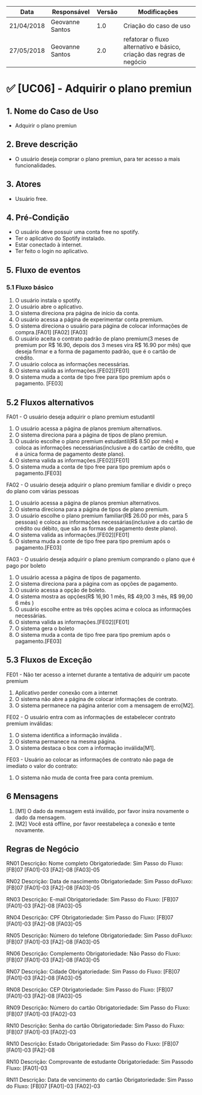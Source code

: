 Data | Responsável | Versão| Modificações |
--------- | ------| --------|  --------|
21/04/2018 | Geovanne Santos |   1.0   | Criação do caso de uso |
27/05/2018 | Geovanne Santos |   2.0   | refatorar o fluxo alternativo e básico, criação das regras de negócio |

# ✅ [UC06] - Adquirir o plano premiun

## 1. Nome do Caso de Uso
- Adquirir o plano premiun

## 2.  Breve descrição
- O usuário deseja comprar o plano premiun, para ter acesso a mais funcionalidades.

## 3.  Atores
- Usuário free.

## 4.  Pré-Condição
- O usuário deve possuir uma conta free no spotify.
- Ter o aplicativo do Spotify instalado.
- Estar conectado à internet.
- Ter feito o login no aplicativo.

## 5.  Fluxo de eventos

### 5.1 Fluxo básico

1. O usuário instala o spotify.
2. O usuário abre o aplicativo.
3. O sistema direciona pra página de início da conta.
4. O usuário acessa a página de experimentar conta premium.
5. O sistema direciona o usuário para página de colocar informações de compra.[FA01] [FA02] [FA03]
6. O usuário aceita o contrato padrão de plano premium(3 meses de premium por R$ 16.90, depois dos 3 meses vira  R$ 16.90 por mês) que deseja firmar e a forma de pagamento padrão, que é o cartão de crédito.
7. O usuário coloca as informações necessárias.
8. O sistema valida as informações.[FE02][FE01]
9. O sistema muda a conta de tipo free para tipo premium após o pagamento. [FE03]

## 5.2 Fluxos alternativos

FA01 - O usuário deseja adquirir o plano premium estudantil

1. O usuário acessa a página de planos premium alternativos.
2. O sistema direciona para a página de tipos de plano premiun.
3. O usuário escolhe o plano premium estudantil(R$ 8.50 por mês) e coloca as informações necessárias(inclusive a do cartão de crédito, que é a única forma de pagamento deste plano).
4. O sistema valida as informações.[FE02][FE01]
5. O sistema muda a conta de tipo free para tipo premium após o pagamento.[FE03]

FA02 - O usuário deseja adquirir o plano premium familiar e dividir o preço do plano com várias pessoas

1. O usuário acessa a página de planos premiun alternativos.
2. O sistema direciona para a página de tipos de plano premium.
3. O usuário escolhe o plano premium familiar(R$ 26.00 por mês, para 5 pessoas) e coloca as informações necessárias(inclusive a do cartão de crédito ou débito, que são as formas de pagamento deste plano).
4. O sistema valida as informações.[FE02][FE01]
5. O sistema muda a conte de tipo free para tipo premium após o pagamento.[FE03]

FA03 - O usuário deseja adquirir o plano premium comprando o plano que é pago por boleto

1. O usuário acessa a página de tipos de pagamento.
2. O sistema direciona para a página com as opções de pagamento.
3. O usuário acessa a opção de boleto.
4. O sistema mostra as opções(R$ 16,90 1 mês, R$ 49,00 3 mês, R$ 99,00 6 mês )
5. O usuário escolhe entre as três opções acima e coloca as informações necessárias.
6. O sistema valida as informações.[FE02][FE01]
7. O sistema gera o boleto
5. O sistema muda a conta de tipo free para tipo premium após o pagamento.[FE03]

## 5.3 Fluxos de Exceção
FE01 - Não ter acesso a internet durante a tentativa de adquirir um pacote premium
1. Aplicativo perder conexão com a internet
2. O sistema não abre a página de colocar informações de contrato.
3. O sistema permanece na página anterior com a mensagem de erro[M2].

FE02 - O usuário entra com as informações de estabelecer contrato premium inválidas:
1. O sistema identifica a informação inválida .
2. O sistema permanece na mesma página.
3. O sistema destaca o box com a informação inválida[M1].

FE03 - Usuário ao colocar as informações de contrato não paga de imediato o valor do contrato:
1. O sistema não muda de conta free para conta premium.


## 6 Mensagens
1. [M1] O dado da mensagem está inválido, por favor insira novamente o dado da mensagem.
2. [M2] Você está offline, por favor reestabeleça a conexão e tente novamente.

## Regras de Negócio

RN01
Descrição: Nome completo
Obrigatoriedade: Sim
Passo​ ​do​ ​Fluxo: [FB]07 [FA01]-03 [FA2]-08 [FA03]-05

RN02
Descrição: Data de nascimento
Obrigatoriedade: Sim
Passo​ ​do​ ​Fluxo: [FB]07 [FA01]-03 [FA2]-08 [FA03]-05

RN03
Descrição: E-mail
Obrigatoriedade: Sim
Passo​ ​do​ ​Fluxo: [FB]07 [FA01]-03 [FA2]-08 [FA03]-05

RN04
Descrição: CPF
Obrigatoriedade: Sim
Passo​ ​do​ ​Fluxo: [FB]07 [FA01]-03 [FA2]-08 [FA03]-05

RN05
Descrição: Número do telefone
Obrigatoriedade: Sim
Passo​ ​do​ ​Fluxo: [FB]07 [FA01]-03 [FA2]-08 [FA03]-05

RN06
Descrição: Complemento
Obrigatoriedade: Não
Passo​ ​do​ ​Fluxo: [FB]07 [FA01]-03 [FA2]-08 [FA03]-05

RN07
Descrição: Cidade
Obrigatoriedade: Sim
Passo​ ​do​ ​Fluxo: [FB]07 [FA01]-03 [FA2]-08 [FA03]-05

RN08
Descrição: CEP
Obrigatoriedade: Sim
Passo​ ​do​ ​Fluxo: [FB]07 [FA01]-03 [FA2]-08 [FA03]-05

RN09
Descrição: Número do cartão
Obrigatoriedade: Sim
Passo​ ​do​ ​Fluxo: [FB]07 [FA01]-03 [FA02]-03

RN10
Descrição: Senha do cartão
Obrigatoriedade: Sim
Passo​ ​do​ ​Fluxo: [FB]07 [FA01]-03 [FA02]-03

RN10
Descrição: Estado
Obrigatoriedade: Sim
Passo​ ​do​ ​Fluxo: [FB]07 [FA01]-03 [FA2]-08

RN10
Descrição: Comprovante de estudante
Obrigatoriedade: Sim
Passo​ ​do​ ​Fluxo: [FA01]-03

RN11
Descrição: Data de vencimento do cartão
Obrigatoriedade: Sim
Passo​ ​do​ ​Fluxo: [FB]07 [FA01]-03 [FA02]-03
